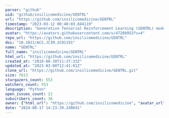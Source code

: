 ```yaml
---
parser: "github"
uid: "github/insilicomedicine/GENTRL"
url: "https://github.com/insilicomedicine/GENTRL"
timestamp: "2023-03-12 00:40:03.844119"
description: "Generative Tensorial Reinforcement Learning (GENTRL) model"
avatar: "https://avatars.githubusercontent.com/u/47208953?v=4"
repo_url: "https://github.com/insilicomedicine/GENTRL"
doi: "10.1021/ACS.JCIM.2C01191"
name: "GENTRL"
full_name: "insilicomedicine/GENTRL"
html_url: "https://github.com/insilicomedicine/GENTRL"
created_at: "2019-08-30T11:37:33Z"
updated_at: "2023-03-08T12:41:01Z"
clone_url: "https://github.com/insilicomedicine/GENTRL.git"
size: 7613
stargazers_count: 553
watchers_count: 553
language: "Python"
open_issues_count: 22
subscribers_count: 36
owner: {"html_url": "https://github.com/insilicomedicine", "avatar_url": "https://avatars.githubusercontent.com/u/47208953?v=4", "login": "insilicomedicine", "type": "Organization"}
date: "2024-08-17 14:23:39.240641"
---
```

